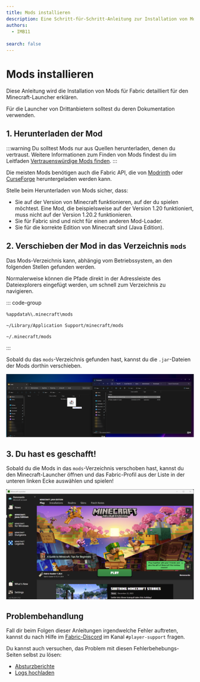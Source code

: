 ```yaml
---
title: Mods installieren
description: Eine Schritt-für-Schritt-Anleitung zur Installation von Mods für Fabric.
authors:
  - IMB11

search: false
---
```


# Mods installieren

Diese Anleitung wird die Installation von Mods für Fabric detailliert für den Minecraft-Launcher erklären.

Für die Launcher von Drittanbietern solltest du deren Dokumentation verwenden.

## 1. Herunterladen der Mod

:::warning
Du solltest Mods nur aus Quellen herunterladen, denen du vertraust. Weitere Informationen zum Finden von Mods findest du iim Leitfaden [Vertrauenswürdige Mods finden](./finding-mods).
:::

Die meisten Mods benötigen auch die Fabric API, die von [Modrinth](https://modrinth.com/mod/fabric-api) oder [CurseForge](https://curseforge.com/minecraft/mc-mods/fabric-api) heruntergeladen werden kann.

Stelle beim Herunterladen von Mods sicher, dass:

- Sie auf der Version von Minecraft funktionieren, auf der du spielen möchtest. Eine Mod, die beispielsweise auf der Version 1.20 funktioniert, muss nicht auf der Version 1.20.2 funktionieren.
- Sie für Fabric sind und nicht für einen anderen Mod-Loader.
- Sie für die korrekte Edition von Minecraft sind (Java Edition).

## 2. Verschieben der Mod in das Verzeichnis `mods`

Das Mods-Verzeichnis kann, abhängig vom Betriebssystem, an den folgenden Stellen gefunden werden.

Normalerweise können die Pfade direkt in der Adressleiste des Dateiexplorers eingefügt werden, um schnell zum Verzeichnis zu navigieren.

::: code-group

```:no-line-numbers [Windows]
%appdata%\.minecraft\mods
```

```:no-line-numbers [macOS]
~/Library/Application Support/minecraft/mods
```

```:no-line-numbers [Linux]
~/.minecraft/mods
```

:::

Sobald du das `mods`-Verzeichnis gefunden hast, kannst du die `.jar`-Dateien der Mods dorthin verschieben.

![Installierte Mods im mods-Verzeichnis](/assets/players/installing-mods.png)

## 3. Du hast es geschafft!

Sobald du die Mods in das `mods`-Verzeichnis verschoben hast, kannst du den Minecraft-Launcher öffnen und das Fabric-Profil aus der Liste in der unteren linken Ecke auswählen und spielen!

![Minecraft-Launcher mit ausgewähltem Fabric-Profil](/assets/players/installing-fabric/launcher-screen.png)

## Problembehandlung

Fall dir beim Folgen dieser Anleitungen irgendwelche Fehler auftreten, kannst du nach Hilfe im [Fabric-Discord](https://discord.gg/v6v4pMv) im Kanal `#player-support` fragen.

Du kannst auch versuchen, das Problem mit diesen Fehlerbehebungs-Seiten selbst zu lösen:

- [Absturzberichte](./troubleshooting/crash-reports)
- [Logs hochladen](./troubleshooting/uploading-logs)
